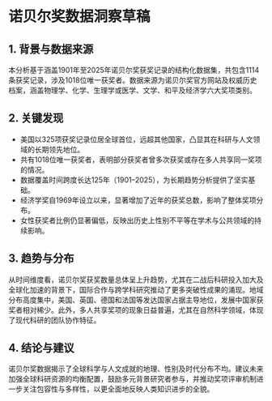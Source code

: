 # 诺贝尔奖数据洞察草稿

## 1. 背景与数据来源  
本分析基于涵盖1901年至2025年诺贝尔奖获奖记录的结构化数据集，共包含1114条获奖记录，涉及1018位唯一获奖者。数据来源为诺贝尔奖官方网站及权威历史档案，涵盖物理学、化学、生理学或医学、文学、和平及经济学六大奖项类别。

## 2. 关键发现  
- 美国以325项获奖记录位居全球首位，远超其他国家，凸显其在科研与人文领域的长期领先地位。  
- 共有1018位唯一获奖者，表明部分获奖者曾多次获奖或存在多人共享同一奖项的情况。  
- 数据覆盖时间跨度长达125年（1901–2025），为长期趋势分析提供了坚实基础。  
- 经济学奖自1969年设立以来，显著增加了近年的获奖总数，影响了整体奖项分布。  
- 女性获奖者比例仍显著偏低，反映出历史上性别不平等在学术与公共领域的持续影响。  

## 3. 趋势与分布  
从时间维度看，诺贝尔奖获奖数量总体呈上升趋势，尤其在二战后科研投入加大及全球化加速的背景下，国际合作与跨学科研究推动了更多突破性成果的涌现。地域分布高度集中，美国、英国、德国和法国等发达国家占据主导地位，发展中国家获奖者相对稀少。此外，多人共享奖项的现象日益普遍，尤其在自然科学领域，体现了现代科研的团队协作特征。

## 4. 结论与建议  
诺贝尔奖数据揭示了全球科学与人文成就的地理、性别及时代分布不均。建议未来加强全球科研资源的均衡配置，鼓励多元背景研究者参与，并推动奖项评审机制进一步关注包容性与多样性，以更全面地反映人类知识进步的全貌。